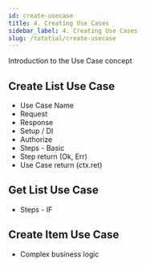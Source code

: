 ```yaml
---
id: create-usecase
title: 4. Creating Use Cases
sidebar_label: 4. Creating Use Cases
slug: /tutotial/create-usecase
---
```


Introduction to the Use Case concept

## Create List Use Case

- Use Case Name
- Request 
- Response
- Setup / DI
- Authorize
- Steps - Basic
- Step return (Ok, Err)
- Use Case return (ctx.ret)

## Get List Use Case

- Steps - IF

## Create Item Use Case

- Complex business logic